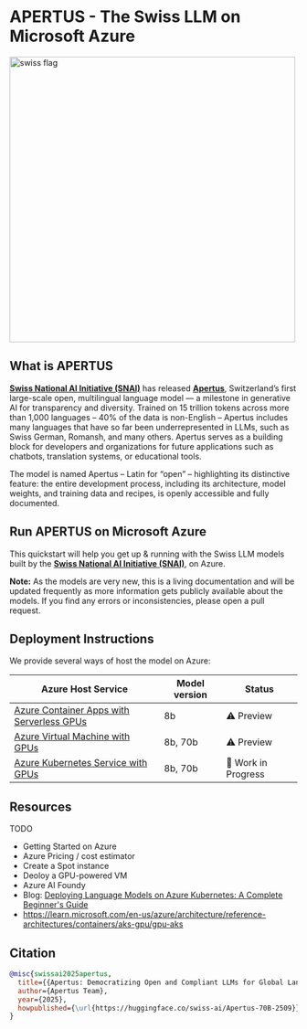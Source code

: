 # APERTUS - The Swiss LLM on Microsoft Azure


<img src="https://static.wixstatic.com/media/a4c5cd_17f35b4279124d5a813dd3e3f61b4d5f~mv2.png/v1/fill/w_980,h_551,al_c,q_90,usm_0.66_1.00_0.01,enc_avif,quality_auto/ETH_Apertus_Keyvisual_Final-LY2-3.png" alt="swiss flag" width="500"/>


## What is APERTUS

[**Swiss National AI Initiative  (SNAI)**](https://swiss-ai.org) has released [**Apertus**](https://www.swiss-ai.org/apertus), Switzerland’s first large-scale open, multilingual language model — a milestone in generative AI for transparency and diversity. Trained on 15 trillion tokens across more than 1,000 languages – 40% of the data is non-English – Apertus includes many languages that have so far been underrepresented in LLMs, such as Swiss German, Romansh, and many others. Apertus serves as a building block for developers and organizations for future applications such as chatbots, translation systems, or educational tools.

The model is named Apertus – Latin for “open” – highlighting its distinctive feature: the entire development process, including its architecture, model weights, and training data and recipes, is openly accessible and fully documented.


## Run APERTUS on Microsoft Azure

This quickstart will help you get up & running with the Swiss LLM models built by the [**Swiss National AI Initiative  (SNAI)**](https://swiss-ai.org), on Azure.

**Note:** As the models are very new, this is a living documentation and will be updated frequently as more information gets publicly available about the models. If you find any errors or inconsistencies, please open a pull request.

## Deployment Instructions

We provide several ways of host the model on Azure:

| Azure Host Service                                                           | Model version | Status      |
| ---------------------------------------------------------------------------  | ------------- | ----------- |
| [Azure Container Apps with Serverless GPUs](azure-container-apps/README.md)  | 8b            | ⚠️ Preview  |   
| [Azure Virtual Machine with GPUs](azure-virtual-machine/README.md)           | 8b, 70b       | ⚠️ Preview  |
| [Azure Kubernetes Service with GPUs](azure-kubernetes-service/README.md)     | 8b, 70b       | 🚧 Work in Progress |

## Resources

TODO

- Getting Started on Azure
- Azure Pricing / cost estimator
- Create a Spot instance
- Deoloy a GPU-powered VM
- Azure AI Foundy
- Blog: [Deploying Language Models on Azure Kubernetes: A Complete Beginner's Guide](https://huggingface.co/blog/vpkprasanna/deploying-language-models-on-azure)
- https://learn.microsoft.com/en-us/azure/architecture/reference-architectures/containers/aks-gpu/gpu-aks

## Citation

```bibtex
@misc{swissai2025apertus,
  title={{Apertus: Democratizing Open and Compliant LLMs for Global Language Environments}},
  author={Apertus Team},
  year={2025},
  howpublished={\url{https://huggingface.co/swiss-ai/Apertus-70B-2509}}
}
```